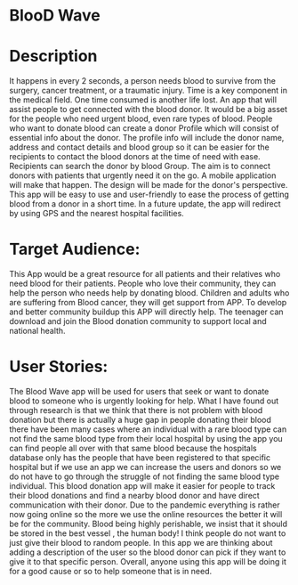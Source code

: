 # BlooD Wave
# Description
It happens in every 2 seconds, a person needs blood to survive from the surgery, cancer treatment, or a traumatic injury. Time is a key component in the medical field. One time consumed is another life lost.
An app that will assist people to get connected with the blood donor.  It would be a big asset for the people who need urgent blood, even rare types of blood. People who want to donate blood can create a donor Profile which will consist of essential info about the donor. The profile info will include the donor name, address and contact details and blood group so it can be easier for the recipients to contact the blood donors at the time of need with ease. Recipients can search the donor by blood Group.
The aim is to connect donors with patients that urgently need it on the go. A mobile application will make that happen. The design will be made for the donor's perspective.  This app will be easy to use and user-friendly to ease the process of getting blood from a donor in a short time. In a future update, the app will redirect by using GPS and the nearest hospital facilities.  


# Target Audience: 

This App would be a great resource for all patients and their relatives who need blood for their patients.
People who love their community, they can help the person who needs help by donating blood.
Children and adults who are suffering from Blood cancer, they will get support from APP.
To develop and better community buildup this APP will directly help. 
The teenager can download and join the Blood donation community to support local and national health. 

# User Stories:

The Blood Wave app will be used for users that seek or want to donate blood to someone who is urgently looking for help. What I have found out through research is that we think that there is not problem with blood donation but there is actually a huge gap in people donating their blood there have been many cases where an individual with a rare blood type can not find the same blood type from their local hospital by using the app you can find people all over with that same blood because the hospitals database only has the people that have been registered to that specific hospital but if we use an app we can increase the users and donors so we do not have to go through the struggle of not finding the same blood type individual. This blood donation app will make it easier for people to track their blood donations and find a nearby blood donor and have direct communication with their donor. Due to the pandemic everything is rather now going online so the more we use the online resources the better it will be for the community. Blood being highly perishable, we insist that it should be stored in the best vessel , the human body! I think people do not want to just give their blood to random people. In this app we are thinking about adding a description of the user so the blood donor can pick if they want to give it to that specific person. Overall, anyone using this app will be doing it for a good cause or so to help someone that is in need.
